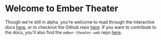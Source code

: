 # Welcome to Ember Theater

Though we're still in alpha, you're welcome to read through the interactive docs [here](/learn), or to checkout the Github repo [here](https://github.com/ember-theater/ember-theater). If you want to contribute to the docs, you'll also find the `ember-theater-web` repo [here](https://github.com/ember-theater/ember-theater-web).
